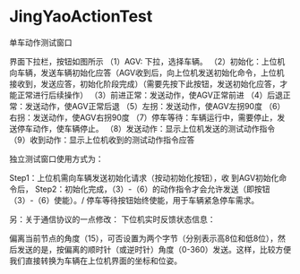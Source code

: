 # JingYaoActionTest 
单车动作测试窗口



界面下拉栏，按钮如图所示
（1）AGV:  下拉，选择车辆。
（2）初始化：上位机向车辆，发送车辆初始化应答（AGV收到后，向上位机发送初始化命令，上位机接收到，发送应答，初始化阶段完成）（需要先按下此按钮，发送初始化应答，才能正常进行后续操作）
（3）前进正常：发送动作，使AGV正常前进
（4）后退正常：发送动作，使AGV正常后退
（5）左拐：发送动作，使AGV左拐90度
（6）右拐：发送动作，使AGV右拐90度
（7）停车等待：车辆运行中，需要停止，发送停车动作，使车辆停止。
（8）发送动作：显示上位机发送的测试动作指令
（9）收到动作：显示上位机收到的测试动作指令应答


独立测试窗口使用方式为：

Step1：上位机需向车辆发送初始化请求（按动初始化按钮），收
到AGV初始化命令后，
Step2：初始化完成，（3）-（6）的动作指令才会允许发送（即按钮（3）-（6）使能）。/
       停车等待按钮始终使能，用于车辆紧急停车需求。



另：关于通信协议的一点修改：
下位机实时反馈状态信息：

 偏离当前节点的角度（15），可否设置为两个字节（分别表示高8位和低8位），然后发送的是，按偏离的顺时针（或逆时针）角度（0-360）发送。这样，比较方便我们直接转换为车辆在上位机界面的坐标和位姿。
